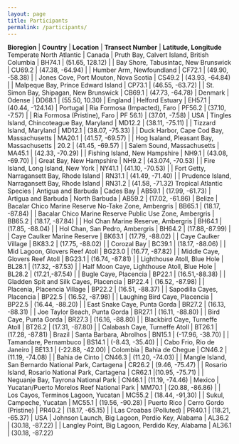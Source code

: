 ```yaml
---
layout: page
title: Participants
permalink: /participants/
---
```


**Bioregion** | **Country** | **Location** | **Transect Number** | **Latitude, Longitude**
Temperate North Atlantic | Canada | Pruth Bay, Calvert Island, British Columbia | BH74.1 | (51.65, 128.12)
 | | Bay Shore, Tabusintac, New Brunswick | CU69.2 | (47.38, -64.94)
 | | Humber Arm, Newfoundland | CF72.1 | (49.90, -58.38)
 | | Jones Cove, Port Mouton, Nova Scotia | CS49.2 | (43.93, -64.84)
 | | Malpeque Bay, Prince Edward Island | CP73.1 | (46.55, -63.72)
 | | St. Simon Bay, Shipagan, New Brunswick | CB69.1 | (47.73, -64.78)
 | Denmark | Odense | DD68.1 | (55.50, 10.30)
 | England | Helford Estuary | EH57.1 | (40.44, -124.14)
 | Portugal | Ria Formosa (Impacted), Faro | PF56.2 | (37.10, -7.57)
 | | Ria Formosa (Pristine), Faro | PF 56.1) | (37.01, -7.58)
 | USA | Tingles Island, Chincoteague Bay, Maryland | MD12.2 | (38.11, -75.11)
 | | Tizzard Island, Maryland | MD12.1 | (38.07, -75.33)
 | | Duck Harbor, Cape Cod Bay, Massachusetts | MA20.1 | (41.57, -69.57)
 | | Hog Isaland, Pleasant Bay, Massachusetts | 20.2 | (41.45, -69.57)
 | | Salem Sound, Massachusetts | MA45.1 | (42.33, -70.29)
 | | Fishing Island, New Hampshire | NH9.1 | (43.08, -69.70)
 | | Great Bay, New Hampshire | NH9.2 | (43.074, -70.53)
 | | Fire Island, Long Island, New York | NY41.1 | (41.10, -70.53)
 | | Fort Getty, Narragansett Bay, Rhode Island | RN31.1 | (41.49, -71.40)
 | | Prudence Island, Narragansett Bay, Rhode Island | RN31.2 | (41.58, -71.32)
Tropical Atlantic Species | Antigua and Barbuda | Cades Bay | AB59.1 | (17.99, -61.73)
 | Artigua and Barbuda | North Barbuda | AB59.2 | (17.02, -61.86)
 | Belize | Bacalar Chico Marine Reserve No-Take Zone, Ambergris | BB65.1 | (18.17, -87.84)
 | | Bacalar Chico Marine Reserve Public Use Zone, Ambergris | BB65.2 | (18.17, -87.84)
 | | Hol Chan Marine Reserve, Ambergris | BH64.1 | (17.85, -88.04)
 | | Hol Chan, San Pedro, Ambergris | BH64.2 | (17.88,-87.99)
 | | Caye Caulker Marine Reserve | BK63.1 | (17.79, -88.02)
 | | Caye Caulker Village | BK83.2 | (17.75, -88.02)
 | | Corozal Bay | BC39.1 | (18.17, -88.06)
 | | Mid Lagoon, Glovers Reef Atoll | BG23.0 | (16.77, -87.82)
 | | Middle Caye, Glovers Reef Atoll | BG23.1 | (16.74, -87.81)
 | | Lighthouse Atoll, Blue Hole | BL28.1 | (17.32, -87.53)
 | | Half Moon Caye, Lighthouse Atoll, Blue Hole | BL28.2 | (17.21,-87.54)
 | | Bugle Caye, Placencia | BP22.1 | (16.51,-88.38)
 | | Gladden Spit and Silk Cayes, Placencia | BP22.4 | (16.52, -87.98)
 | | Placenia, Placencia Village | BP22.2 | (16.51, -88.37)
 | | Sapodilla Cayes, Placencia | BP22.5 | (16.52, -87.98)
 | | Laughing Bird Caye, Placencia | BP22.5 | (16.44, -88.20)
 | | East Snake Caye, Punta Gorda | BR27.2 | (16.13, -88.31)
 | | Joe Taylor Beach, Punta Gorda | BR27.1 | (16.11, -88.80)
 | | Bird Caye, Punta Gorda | BR27.3 | (16.16, -88.80)
 | | Blackbird Caye, Turneffe Atoll | BT26.2 | (17.31, -87.80)
 | | Calabash Caye, Turneffe Atoll | BT26.1 | (17.28, -87.81)
 | Brazil | Santa Barbara, Abrolhos | BN15.1 | (-17.96, -38.70)
 | | Tamandare, Pernambuco | BS14.1 | (-8.43, -35.40)
 | | Cabo Frio, Rio de Janeiro | BE13.1 | (-22.88, -42.00)
 | Colombia | Bahia de Chegue | CN46.2 | (11.19, -74.08)
 | | Bahia de Cinto | CN46.3 | (11.20, -74.03)
 | | Mangle Island, San Bernardo National Park, Cartagena | CR26.2 | (9.46, -75.47)
 | | Rosario Island, Rosario National Park, Cartagena | CR62.1 |(10.95, -75.71)
 | | Neguanje Bay, Tayrona National Park | CN46.1 | (11.19, -74.46)
 | Mexico | Yucatan/Puerto Morelos Reef National Park | MM70.1 | (20.88, -86.86)
 | | Los Cayos, Terminos Lagoon, Yucatan | MC55.2 | (18.44, -91,30)
 | | Sukul, Campeche, Yucatan | MC55.1 | (19.56, -90.28)
 | Puerto Rico | Cerro Gordo (Pristine) | PR40.2 | (18.17, -65.15)
 | | Las Croabas (Polluted) | PR40.1 | (18.21, -65.37)
 | USA | Johnson Launch, Big Lagoon, Perdio Key, Alabama | AL36.2 | (30.18,  -87.22)
 | | Langley Point, Big Lagoon, Perdido Key, Alabama | AL36.1 | (30.18, -87.22)
 
 
 
 

